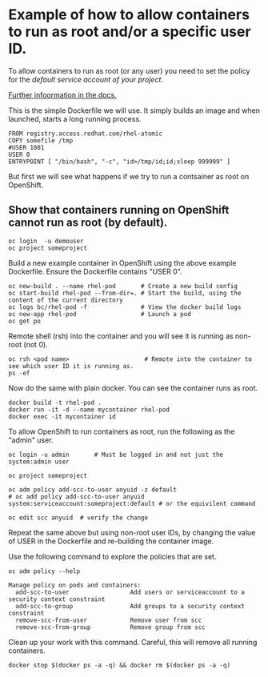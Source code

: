 # Example of how to allow containers to run as root and/or a specific user ID.

To allow containers to run as root (or any user) you need to set the policy for the _default service account of your project_.

[Further infoormation in the docs.](https://docs.openshift.com/container-platform/3.5/admin_guide/manage_scc.html#enable-dockerhub-images-that-require-root)

This is the simple Dockerfile we will use.  It simply builds an image and when launched, starts a long running process.

```
FROM registry.access.redhat.com/rhel-atomic
COPY somefile /tmp
#USER 1001
USER 0
ENTRYPOINT [ "/bin/bash", "-c", "id>/tmp/id;id;sleep 999999" ]
```

But first we will see what happens if we try to run a contsainer as root on OpenShift.

## Show that containers running on OpenShift cannot run as root (by default).

```
oc login  -u demouser
oc project someproject
```

Build a new example container in OpenShift using the above example Dockerfile. Ensure the Dockerfile contains "USER 0".

```
oc new-build . --name rhel-pod       # Create a new build config
oc start-build rhel-pod --from-dir=. # Start the build, using the content of the current directory
oc logs bc/rhel-pod -f               # View the docker build logs
oc new-app rhel-pod                  # Launch a pod
oc get po
```

Remote shell (rsh) into the container and you will see it is running as non-root (not 0).

```
oc rsh <pod name>                     # Remote into the container to see which user ID it is running as. 
ps -ef 
```

Now do the same with plain docker.  You can see the container runs as root.

```
docker build -t rhel-pod .
docker run -it -d --name mycontainer rhel-pod
docker exec -it mycontainer id
```

To allow OpenShift to run containers as root, run the following as the "admin" user.

```
oc login -u admin       # Must be logged in and not just the system:admin user

oc project someproject   

oc adm policy add-scc-to-user anyuid -z default
# oc add policy add-scc-to-user anyuid system:serviceaccount:someproject:default # or the equivilent command 

oc edit scc anyuid  # verify the change 
```
Repeat the same above but using non-root user IDs, by changing the value of USER in the Dockerfile and re-building the container image. 

Use the following command to explore the policies that are set.

```
oc adm policy --help

Manage policy on pods and containers:
  add-scc-to-user                 Add users or serviceaccount to a security context constraint
  add-scc-to-group                Add groups to a security context constraint
  remove-scc-from-user            Remove user from scc
  remove-scc-from-group           Remove group from scc
```

Clean up your work with this command.  Careful, this will remove all running containers. 

```
docker stop $(docker ps -a -q) && docker rm $(docker ps -a -q) 
```

